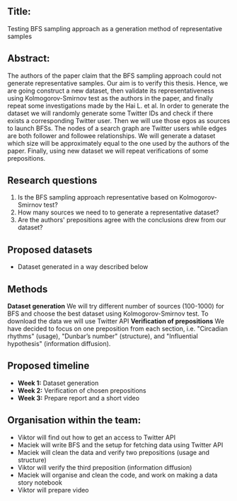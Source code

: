 ## Title:
Testing BFS sampling approach as a generation method of representative samples

## Abstract: 
The authors of the paper claim that the BFS sampling approach could not generate representative samples. Our aim is to verify this thesis. Hence, we are going construct a new dataset, then validate its representativeness using Kolmogorov-Smirnov test as the authors in the paper, and finally repeat some investigations made by the Hai L. et al. In order to generate the dataset we will randomly generate some Twitter IDs and check if there exists a corresponding Twitter user. Then we will use those egos as sources to launch BFSs. The nodes of a search graph are Twitter users while edges are both follower and followee relationships. We will generate a dataset which size will be approximately equal to the one used by the authors of the paper. Finally, using new dataset we will repeat verifications of some prepositions. 

## Research questions
1. Is the BFS sampling approach representative based on Kolmogorov-Smirnov test?
2. How many sources we need to to generate a representative dataset?
3. Are the authors' prepositions agree with the conclusions drew from our dataset?

## Proposed datasets
- Dataset generated in a way described below

## Methods
**Dataset generation** We will try different number of sources (100-1000) for BFS and choose the best dataset using Kolmogorov-Smirnov test. To download the data we will use Twitter API
**Verification of prepositions** We have decided to focus on one preposition from each section, i.e. "Circadian rhythms" (usage), "Dunbar’s number" (structure), and "Influential hypothesis" (information diffusion).

## Proposed timeline
- **Week 1:** Dataset generation
- **Week 2:** Verification of chosen prepositions
- **Week 3:** Prepare report and a short video

## Organisation within the team:
- Viktor will find out how to get an access to Twitter API
- Maciek will write BFS and the setup for fetching data using Twitter API
- Maciek will clean the data and verify two prepositions (usage and structure)
- Viktor will verify the third preposition (information diffusion)
- Maciek will organise and clean the code, and work on making a data story notebook
- Viktor will prepare video